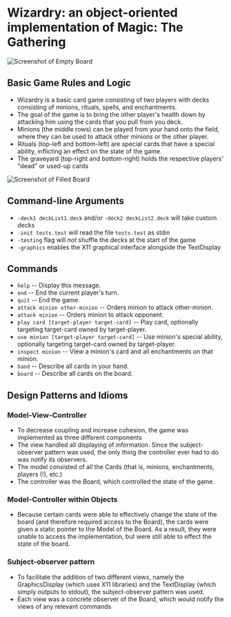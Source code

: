 # Wizardry: an object-oriented implementation of Magic: The Gathering

![Screenshot of Empty Board](https://i.imgur.com/T68lzh3.png?1)

## Basic Game Rules and Logic

* Wizardry is a basic card game consisting of two players with decks consisting of minions, rituals, spells, and enchantments.
* The goal of the game is to bring the other player's health down by attacking him using the cards that you pull from you deck.
* Minions (the middle rows) can be played from your hand onto the field, where they can be used to attack other minions or the other player.
* Rituals (top-left and bottom-left) are special cards that have a special ability, inflicting an effect on the state of the game.
* The graveyard (top-right and bottom-right) holds the respective players' "dead" or used-up cards

![Screenshot of Filled Board](https://i.imgur.com/2Jp0MYc.png?1)

## Command-line Arguments

* `-deck1 deckList1.deck` and/or `-deck2 deckList2.deck` will take custom decks
* `-init tests.test` will read the file `tests.test` as stdin
* `-testing` flag will *not* shuffle the decks at the start of the game
* `-graphics` enables the X11 graphical interface alongside the TextDisplay

## Commands

* `help` -- Display this message.
* `end` -- End the current player's turn.
* `quit` -- End the game.
* `attack minion other-minion` -- Orders minion to attack other-minion.
* `attack minion` -- Orders minion to attack opponent.
* `play card [target-player target-card]` -- Play card, optionally targeting target-card owned by target-player.
* `use minion [target-player target-card]` -- Use minion's special ability, optionally targeting target-card owned by target-player.
* `inspect minion` -- View a minion's card and all enchantments on that minion.
* `hand` -- Describe all cards in your hand.
* `board` -- Describe all cards on the board.

## Design Patterns and Idioms

### Model-View-Controller

* To decrease coupling and increase cohesion, the game was implemented as three different components
* The view handled all displaying of information. Since the subject-observer pattern was used, the only thing the controller ever had to do was notify its observers.
* The model consisted of all the Cards (that is, minions, enchantments, players (!), etc.)
* The controller was the Board, which controlled the state of the game.

### Model-Controller within Objects

* Because certain cards were able to effectively change the state of the board (and therefore required access to the Board), the cards were given a static pointer to the Model of the Board. As a result, they were unable to access the implementation, but were still able to effect the state of the board.

### Subject-observer pattern

* To facilitate the addition of two different views, namely the GraphicsDisplay (which uses X11 libraries) and the TextDisplay (which simply outputs to stdout), the subject-observer pattern was used.
* Each view was a concrete observer of the Board, which would notify the views of any relevant commands